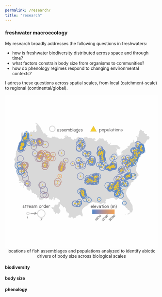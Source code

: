 ```yaml
---
permalink: /research/
title: "research"
---
```


### freshwater macroecology

My research broadly addresses the following questions in freshwaters:

+ how is freshwater biodiversity distributed across space and through time?
+ what factors constrain body size from organisms to communities?
+ how do phenology regimes respond to changing environmental contexts?

I adress these questions across spatial scales, from local (catchment-scale) to regional (continental/global).

<p align="center">
  <img src="/assets/images/studySitesBerg.jpg" alt="bergsites"/>
  locations of fish assemblages and populations analyzed to identify abiotic drivers of body size across biological scales
</p>

#### biodiversity


#### body size


#### phenology